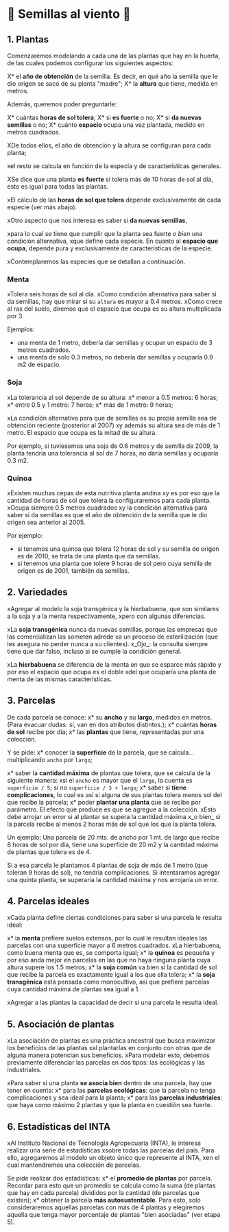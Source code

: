 # 🌱 Semillas al viento 🌱

## 1. Plantas

Comenzaremos modelando a cada una de las plantas que hay en la huerta, de las cuales podemos configurar los siguientes aspectos:

X* el **año de obtención** de la semilla. Es decir, en qué año la semilla que le dio origen se sacó de su planta "madre";
X* la **altura** que tiene, medida en metros.

Además, queremos poder preguntarle:

X* cuántas **horas de sol tolera**;
X* si **es fuerte** o no;
X* si **da nuevas semillas** o no;
X* cuánto **espacio** ocupa una vez plantada, medido en metros cuadrados.

XDe todos ellos, el año de obtención y la altura se configuran para cada planta; 

xel resto se calcula en función de la especia y de características generales.

XSe dice que una planta **es fuerte** si tolera más de 10 horas de sol al día, 
esto es igual para todas las plantas. 

xEl cálculo de las **horas de sol que tolera** depende exclusivamente de cada especie (ver más abajo).

xOtro aspecto que nos interesa es saber si **da nuevas semillas**, 

xpara lo cual se tiene que cumplir que la planta sea fuerte _o bien_ una condición alternativa, 
xque define cada especie. En cuanto al **espacio que ocupa**, depende pura y exclusivamente de características de la especie.

xContemplaremos las especies que se detallan a continuación.

### Menta
xTolera seis horas de sol al día. 
xComo condición alternativa para saber si da semillas, hay que mirar si su `altura` es mayor a 0.4 metros. 
xComo crece al ras del suelo, diremos que el espacio que ocupa es su altura multiplicada por 3.

Ejemplos:
* una menta de 1 metro, debería dar semillas y ocupar un espacio de 3 metros cuadrados.
* una menta de solo 0.3 metros, no debería dar semillas y ocuparía 0.9 m2 de espacio.

### Soja
xLa tolerancia al sol depende de su altura:
x* menor a 0.5 metros: 6 horas;
x* entre 0.5 y 1 metro: 7 horas;
x* más de 1 metro: 9 horas;

xLa condición alternativa para que de semillas es su propia semilla sea de obtención reciente (posterior al 2007) 
xy además su altura sea de más de 1 metro. El espacio que ocupa es la mitad de su altura.

Por ejemplo, si tuviesemos una soja de 0.6 metros y de semilla de 2009, 
la planta tendría una tolerancia al sol de 7 horas, no daría semillas y ocuparía 0.3 m2.

### Quinoa
xExisten muchas cepas de esta nutritiva planta andina 
xy es por eso que la cantidad de horas de sol que tolera la configuraremos para cada planta. 
xOcupa siempre 0.5 metros cuadrados 
xy la condición alternativa para saber si da semillas es que el año de obtención de la semilla que le dio origen sea anterior al 2005.

Por ejemplo:
* si tenemos una quinoa que tolera 12 horas de sol y su semilla de origen es de 2010, se trata de una planta que da semillas.
* si tenemos una planta que tolere 9 horas de sol pero cuya semilla de origen es de 2001, también da semillas.

## 2. Variedades

xAgregar al modelo la soja transgénica y la hierbabuena, que son similares a la soja y a la menta respectivamente, 
xpero con algunas diferencias.

xLa **soja transgénica** nunca da nuevas semillas, porque las empresas que las comercializan las someten adrede 
xa un proceso de esterilización (que les asegura no perder nunca a su clientes). 
x_Ojo_: la consulta siempre tiene que dar falso, incluso si se cumple la condición general.

xLa **hierbabuena** se diferencia de la menta en que se esparce más rápido y por eso el espacio que ocupa es el doble 
xdel que ocuparía una planta de menta de las mismas características.


## 3. Parcelas

De cada parcela se conoce:
x* su **ancho** y su **largo**, medidos en metros. (Para evacuar dudas: sí, van en dos atributos distintos.);
x* cuántas **horas de sol** recibe por día;
x* las **plantas** que tiene, representadas por una colección.

Y se pide:
x* conocer la **superficie** de la parcela, que se calcula... multiplicando `ancho` por `largo`;

x* saber la **cantidad máxima** de plantas que tolera, que se calcula de la siguiente manera: 
xsi el `ancho` es mayor que el `largo`, la cuenta es `superficie / 5`; si no `superficie / 3 + largo`;
x* saber si **tiene complicaciones**, lo cual es así si alguna de sus plantas tolera menos sol del que recibe la parcela;
x* poder **plantar una planta** que se recibe por parámetro. El efecto que produce es que se agregue a la colección. 
xEsto debe arrojar un error si al plantar se supera la cantidad máxima 
x_o bien_ si la parcela recibe al menos 2 horas más de sol que los que la planta tolera.

Un ejemplo:
Una parcela de 20 mts. de ancho por 1 mt. de largo que recibe 8 horas de sol por día, 
tiene una superficie de 20 m2 y la cantidad máxima de plantas que tolera es de 4.

Si a esa parcela le plantamos 4 plantas de soja de más de 1 metro (que toleran 9 horas de sol), 
no tendría complicaciones. Si intentaramos agregar una quinta planta, se superaría la cantidad máxima y nos arrojaría un error.


## 4. Parcelas ideales

xCada planta define ciertas condiciones para saber si una parcela le resulta ideal:

x* la **menta** prefiere suelos extensos, por lo cual le resultan ideales las parcelas con una superficie mayor a 6 metros cuadrados. 
xLa hierbabuena, como buena menta que es, se comporta igual;
x* la **quinoa** es pequeña y por eso anda mejor en parcelas en las que no haya ninguna planta cuya altura supere los 1.5 metros;
x* la **soja común** va bien si la cantidad de sol que recibe la parcela es exactamente igual a los que ella tolera;
x* la **soja transgénica** está pensada como monocultivo, así que prefiere parcelas cuya cantidad máxima de plantas sea igual a 1.

xAgregar a las plantas la capacidad de decir si una parcela le resulta ideal.

## 5. Asociación de plantas

xLa asociación de plantas es una práctica ancestral que busca maximizar los beneficios de las plantas 
xal plantarlas en conjunto con otras que de alguna manera potencian sus beneficios. 
xPara modelar esto, debemos previamente diferenciar las parcelas en dos tipos: las ecológicas y las industriales.

xPara saber si una planta **se asocia bien** dentro de una parcela, hay que tener en cuenta:
x* para las **parcelas ecológicas**: que la parcela no tenga complicaciones y sea ideal para la planta;
x* para las **parcelas industriales**: que haya como máximo 2 plantas y que la planta en cuestión sea fuerte.


## 6. Estadísticas del INTA

xAl Instituto Nacional de Tecnología Agropecuaria (INTA), le interesa realizar una serie de estadísticas 
xsobre todas las parcelas del país. Para ello, agregaremos al modelo un objeto único que represente al INTA, 
xen el cual mantendremos una colección de parcelas.

Se pide realizar dos estadísticas:
x* el **promedio de plantas** por parcela. Recordar para esto que un promedio se calcula como la suma 
(de plantas que hay en cada parcela) divididos por la cantidad (de parcelas que existen);
x* obtener la parcela **más autosustentable**. Para esto, solo consideraremos aquellas parcelas con más de 4 plantas 
y elegiremos aquella que tenga mayor porcentaje de plantas "bien asociadas" (ver etapa 5).
